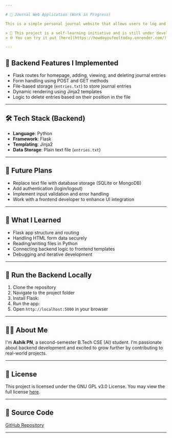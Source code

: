 ```yaml
---

# 📝 Journal Web Application (Work in Progress)

This is a simple personal journal website that allows users to log and reflect on their daily moods and thoughts. I contributed to the **backend development** of this project using **Flask**, handling routing, data storage, and server-side logic.

> 🚀 This project is a self-learning initiative and is still under development.
> 🌐 You can try it out [here](https://howdoyoufeeltoday.onrender.com/)!

---
```


## 🌟 Backend Features I Implemented

* Flask routes for homepage, adding, viewing, and deleting journal entries
* Form handling using POST and GET methods
* File-based storage (`entries.txt`) to store journal entries
* Dynamic rendering using Jinja2 templates
* Logic to delete entries based on their position in the file

---

## 🛠️ Tech Stack (Backend)

* **Language**: Python
* **Framework**: Flask
* **Templating**: Jinja2
* **Data Storage**: Plain text file (`entries.txt`)

---

## 🎯 Future Plans

* Replace text file with database storage (SQLite or MongoDB)
* Add authentication (login/logout)
* Implement input validation and error handling
* Work with a frontend developer to enhance UI integration

---

## 🧠 What I Learned

* Flask app structure and routing
* Handling HTML form data securely
* Reading/writing files in Python
* Connecting backend logic to frontend templates
* Debugging and iterative development

---

## 📂 Run the Backend Locally

1. Clone the repository
2. Navigate to the project folder
3. Install Flask:
4. Run the app:
5. Open `http://localhost:5000` in your browser

---

## 🙋‍♂️ About Me

I'm **Ashik PN**, a second-semester B.Tech CSE (AI) student.
I'm passionate about backend development and excited to grow further by contributing to real-world projects.

---

## 📄 License

This project is licensed under the GNU GPL v3.0 License.
You may view the full license [here](https://www.gnu.org/licenses/gpl-3.0.en.html).

---

## 🔗 Source Code

[GitHub Repository](https://github.com/your-username/journal-website)

---
